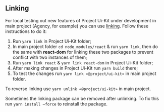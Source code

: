 ## Linking

For local testing out new features of Project Ui-Kit under development in main project (Agency, for example) you can use [linking](https://classic.yarnpkg.com/en/docs/cli/link/).
Follow these instructions to do it:

1. Run `yarn link` in Project Ui-Kit folder;
2. In main project folder `cd node_modules/react` & run `yarn link`, then do the same with **react-dom** for linking these two packages to prevent conflict with two instances of them;
3. Run `yarn link react` & `yarn link react-dom` in Project Ui-Kit folder;
4. After making changes in Project Ui-Kit run `yarn build` there;
5. To test the changes run `yarn link «@project/ui-kit»` in main project folder.

To reverse linking use `yarn unlink «@project/ui-kit»` in main project.

Sometimes the linking package can be removed after unlinking. To fix this run `yarn install —force` to reinstall the package.

